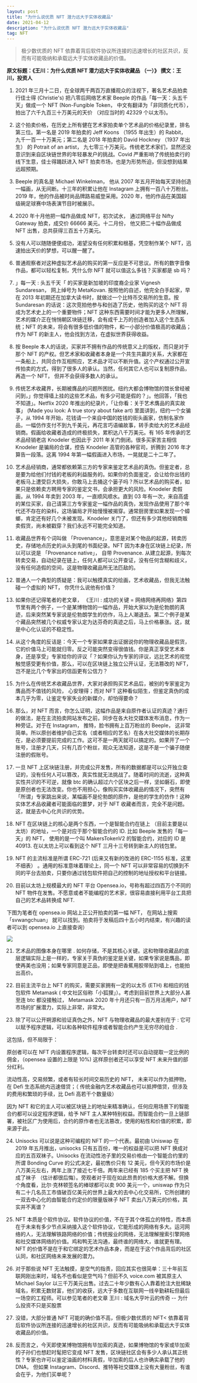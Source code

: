 ```yaml
---
layout: post
title: "为什么说优质 NFT 潜力远大于实体收藏品"
date: 2021-04-12
description: "为什么说优质 NFT 潜力远大于实体收藏品"
tag: NFT
---   
```


> 极少数优质的 NFT 依靠着背后软件协议所连接的迅速增长的社区共识，反而有可能吸纳和承载远大于实体收藏品的价值。

__原文标题：《王川：为什么优质 NFT 潜力远大于实体收藏品 （一）》__
__撰文：王川，投资人__

1. 2021 年三月十二日，在全球两千两百万直播观众的注视下，著名艺术品拍卖行佳士得 (Christie's) 把八零后网络艺术家 Beeple 的作品「每一天：头五千天」做成一个 NFT (Non-Fungible Token， 中文有翻译为「非同质化代币）， 拍出了六千九百三十万美元的天价 （对应当时的 42329 个以太币)。

2. 这个拍卖价格，在历史上所有健在艺术家拍卖单个艺术品的价格纪录里，排名第三位。第一名是 2019 年拍卖的 Jeff Koons （1955 年出生）的 Rabbit， 九千一百一十万美元；第二名是 2018 年拍卖的 David Hockney （1937 年出生） 的 Potrait of an artist， 九七零三十万美元。传统老艺术家们，显然还没意识到来自区块链世界的年轻暴发户的挑战。Covid 严重影响了传统拍卖行的线下生意，佳士得踊跃进入 NFT 拍卖市场，也是为形势所迫，但没想到结果远超预期。

3. Beeple 的真名是 Michael Winkelman， 他从 2007 年五月开始每天坚持创造一幅画，从无间断。十三年的积累让他在 Instagram 上拥有一百八十万粉丝。2019 年，他的作品被时尚品牌路易威登采用。2020 年，他的作品在美国超级碗足球赛中场表演节目时被展示。

4. 2020 年十月他把一幅作品做成 NFT，初次试水， 通过网络平台 Nifty Gateway 拍卖，成交价 66666 美元。十二月份， 他又把二十幅作品做成 NFT 出售，总共获得三百五十万美元。

5. 没有人可以随随便便成功，渴望没有任何积累和根基，凭空制作某个 NFT，迅速拍出天价的梦想，可以醒一醒了。

6. 普通观察者对这种虚拟艺术品的购买的第一反应是不可思议。所有的数字音像作品，都可以轻松复制，凭什么你 NFT 就可以值这么多钱？买家都是 sb 吗？

7. 」每一天 : 头五千天「 的买家是新加坡的印度裔企业家 Vignesh Sundaresan， 网上绰号为 MetaKovan. 按照他的自述，他完全白手起家，早在 2013 年初期还在加拿大读书时，就做过一个比特币交易所的生意。按 Sundaresan 的话说：这次竞拍他参与和创造了历史，他购买的这个 NFT 将成为艺术史上的一个重要物件；NFT 这种东西需要时间才能为更多人所理解，艺术的媒介正在悄悄朝区块链迁移，会有成千上万的创造者加入这个生态系统；NFT 的未来，将会有很多低价值的物件，和一小部分价值极高的收藏品；作为 NFT 的新主人，他会找到方法，在虚拟世界获得收益。

8. 按 Beeple 本人的话说，买家并不拥有作品的传统意义上的版权，而只是对于那个 NFT 的产权。但艺术家和收藏者本身是一个共生共赢的关系，大家都在一条船上，共同合作互相照应，艺术品才可以不断升值。这个产权通过公开宣传拍卖的方式，得到了很多人的承认。当然，任何其它人也可以复制原作品，再造一个 NFT， 但并不会获得多数人的承认。

9. 传统艺术收藏界，长期被膺品的问题所困扰。纽约大都会博物馆的馆长曾经被问到，」你觉得墙上挂的这些艺术品，有多少可能是假的？」。他回答，「我也不知道」。Netflix 2020 年推出的纪录片，「让你看：关于艺术膺品的真实故事」 (Made you look: A true story about fake art) 里面讲到，纽约一个女骗子，从 1994 年开始，花钱请一个来自中国的姓钱的街头画家，仿制名家作品，一幅仿作支付不到九千美元，再花言巧语编故事，转手卖给大的艺术品经销商。假画给收藏者造成的终极损失，累积达八千万美元。有 165 年传承的艺术品经销老店 Knodeler 也因此于 2011 年关门倒闭。很多买家苦主相信 Knodeler 是骗局的合谋，控告 Knodeler 高管的各种官司，折腾到 2016 年才算告一段落。这离 1994 年第一幅假画进入市场，一晃就是二十二年了。

10. 艺术品经销商，通常都依赖第三方的专家来鉴定艺术品的真伪。但鉴定者，总是要为给他们付钱的老板的利益服务的。如果你的负面鉴定，会让给你出钱的老板马上遭受巨大损失，你敢马上去捅这个篓子吗？所以艺术品的购买者，如果只是依赖卖方聘用专家的鉴定文书，会承担更大的风险。Knodeler 卖假画，从 1994 年卖到 2003 年，一直顺风顺水。直到 03 年有一次，来自高盛的某位买家，自己请第三方专家鉴定一幅作品的真伪，发现作品使用了那个年代还不存在的染料，这场骗局才开始慢慢被揭穿。通常厨房里如果发现一个蟑螂，肯定还有好几个未被发现。Knodeler 关门了，但还有多少其他经销商贩卖假货，尚未被戳穿？我们永远不可能完全知道。

11. 收藏品世界有个词叫做 「Provenance」，意思是对某个物品的起源，转卖历史，存储地点历史的从头到尾的书面纪录。NFT 因为本身在区块链上纪录，所以可以说是 「Provenance native」， 自带 Provenance. 从建立起源，到每次转卖交易，自动纪录在链上，任何人都可以公开查证，没有任何含糊和歧义，没有任何造假的空间，这是物理收藏品所无法匹敌的。

12. 普通人一个典型的质疑是：我可以触摸真实的绘画，艺术收藏品，但我无法触碰一个虚拟的 NFT， 你凭什么说他有价值？

13. 如果你还记得笔者的老文章， 《王川 : 成功的关键 = 网络网络再网络》第四节里有两个例子，一个是某博物馆的一幅作品，开始大家以为是伦勃朗的真迹，后来突然某专家说是伦勃朗学生的仿作，马上人潮退去。第二个例子是某个藏品突然被几个权威专家认定为达芬奇的真迹之后，马上价格暴涨。这，就是中心化认证的不稳定性。

14. 从这个角度的反诘是：今天一个专家如果拿出证据说你的物理收藏品是假货，它的价值马上可能就归零。反之可能突然变得很值钱。你是真正享受艺术本身，还是享受」专家给你的评议「？如果你认为专家的评议，远比艺术的视觉触觉感受更有价值，那么，可以在区块链上独立公开认证，无法篡改的 NFT， 岂不是比几个专家出的信函更有公信力？

15. 为什么在传统艺术收藏品世界，大家对承担购买艺术品后，被别的专家鉴定为膺品而不值钱的风险， 心安理得；而对 NFT 这种看似陌生，但鉴定真伪的成本几乎为零，让鉴定专家失业的新媒介，却怕得要命？

16. 那么，对 NFT 而言，你怎么证明，这幅作品是来自原作者认证的真迹？通行的做法，是在主流拍卖网站发布之前，同步在各大社交媒体发布消息，作为一种旁证。对于在 Instagram， 推特，脸书拥有上百万粉丝的 Beeple， 这非常简单。所以原创者维护自己实名（或者相应的艺名）在各大社交媒体的长期存在，是必须要提前完成的工作。这可不是一两天就可以搞定的。如果开了一个账号，注册才几天，只有几百个粉丝，观众无法知道，这是不是一个骗子随便注册的假账号。

17. 一旦 NFT 上区块链注册，并完成公开发售，所有的数据都是可以公开独立查证的，没有任何人可以篡改，真实性就无法挑战了。随着时间的流逝，这种真实性共识的不可逆，就像 btc 的确认超过六个区块之后一样，坚如磐石，即使是原创者也无法改变。你也不用担心，像购买实体收藏品的情况下，突然有「所谓」专家跳出来说，某幅画不是伦勃朗的原作，是他的学生的仿作！这种实体艺术品收藏者可能面临的噩梦，对于 NFT 收藏者而言，完全不是问题。这，就是去中心化共识的优势。

18. NFT 在区块链上的核心是两个东西，一个是智能合约在链上 （目前主要是以太坊）的地址，一个是对应于那个智能合约的 ID. 比如 Beeple 发售的「每一天」的 NFT， 使用的是一个叫 MakersTokenV2 的智能合约，对应的 ID 是 40913. 在以太坊上可以看到这个 NFT 三月十三号转到新主人的钱包里。

19. NFT 的主流标准是所谓 ERC-721 (后来又有新的改进的 ERC-1155 标准，这里不细表） 。通用的标准意味着理论上，同一个 NFT 可以非常容易的切换到不同的平台去拍卖，只要你通过钱包软件把自己的控制的地址授权和平台链接。

20. 目前以太坊上规模最大的 NFT 平台 Opensea.io，号称有超过四百万个不同的 NFT 物件在发售。不愿意或者不能编程的艺术家，很容易直接利用平台工具把自己的艺术品转换成 NFT.

下图为笔者在 opensea.io 网站上正公开拍卖的第一幅 NFT， 在网站上搜索 「svwangchuan」 就可以找到。拍卖将于发稿后四十五小时内结束，有兴趣的读者可以到 opensea.io 上直接查询）

![](/images/posts/nft/0412.04.jpg)

21. 艺术品的图像本身在哪里 . 如何存储，不是其核心关键。这和物理收藏品的底层逻辑实际上是一样的，专家关于真伪的鉴定是关键，如果专家说是膺品，即使再美也没用；如果专家同意是正品，即使是把香蕉用胶带贴到墙上，也能拍出高价。

22. 目前主流平台上 NFT 的购买，需要买家拥有一定的以太币 (ETH) 和相应的钱包软件 Metamask ( 中文社区俗称「小狐狸」）。考虑到目前世界上大部分人甚至连 btc 都没接触过， Metamask 2020 年十月还只有一百万月活用户，NFT 市场的扩展潜力，实际上非常，非常大。

23. 除了可以公开朔源和验证真伪之外，NFT 与物理收藏品的最大差别在于 : 它可以赋予程序逻辑，可以和各种软件程序或者智能合约产生无穷尽的组合 .

这包括，但不局限于：

原创者可以在 NFT 内设置程序逻辑，每次平台转卖时还可以自动提取一定比例的佣金，（opensea 设置的上限是 10%) 这样原创者还可以享受 NFT 未来升值的部分红利。

流动性高，交易频繁，或者有较长时间交易历史的 NFT， 未来可以作为抵押物，在 Defi 生态系统内迅速借贷；（ 传统金融内艺术收藏品也可以抵押借贷，但涉及的费用和繁琐的手续，比 Defi 高若干个数量级）

因为 NFT 和它的主人可以被区块链上的地址来精准确认，任何应用场景下的智能合约都可以设定程序逻辑，给予 NFT 主人某种特别权益。而智能合约一旦上链部署，被社区广为使用后，合约的原作者也无法篡改，使用的粘性和价值的积累，即来源于此。

24. Unisocks 可以说是这种可编程的 NFT 的一个代表。最初由 Uniswap 在 2019 年五月推出，unisocks 只有五百份，唯一的权益是可以把 NFT 换成对应的五百双袜子。Unisocks 在流动性池子里的交易价格由一个智能合约里的所谓 Bonding Curve 的公式决定，最初售价只有 12 美元，但今天的市场价是八万美元左右，两年上涨了接近七千倍。两年来已经有 185 个买主把 NFT 换成了袜子 （估计都很后悔）。旁观者对于现在如此昂贵的价格大惑不解。但换个角度看，比尔·克林顿签名的棒球都可以卖 900 美元一个，uniswap 作为只有二十几名员工市值破百亿美元的世界上最大的去中心化交易所，它所创建的一双去中心化的由智能合约定价的限量版袜子 NFT 卖出八万美元的价格，其实并不离谱？

25. NFT 本质是个软件协议。软件协议的价值，不在于其个体孤立的特性，而本质在于未来有多少节点采纳接入这个软件协议，它能形成的网络有多大。运河网络的人，无法理解铁路网络的价值；传统报业的网络，无法理解搜索引擎网络和社交媒体网络的价值。鸡和鸭无法沟通，最终谁的网络大，谁就更有理。NFT 的价值不是在于和它绑定的艺术作品本身，而是在于这个作品背后的社区认同，和社区网络未来发展的潜力。

26. 对于那些说 NFT 无法触摸，是空气的指责，回应其实也很简单：三十年前互联网刚出来时，域名不也看似是空气吗？但前不久 voice.com 被其原主人 Michael Saylor 以三千万美元出售。过去二十年少数有心人靠着抢注大批稀缺域名，积累无数财富，他们的收获，远大于多数在互联网一线辛勤耕耘但最后一场空的工程师。可以参见笔者的老文章
王川 : 域名大亨叶云的传奇 -- 为什么投资不只是买股票

27. 没错，大部分普通 NFT 可能的确价值不高，但极少数优质的 NFT< 依靠着背后软件协议所连接的迅速增长的社区共识，反而有可能吸纳和承载远大于实体收藏品的价值。

28. 反而言之，今天即使某博物馆拥有毕加索的真迹，如果博物馆的专家或毕加索的子孙们也想赶时髦把它变成 NFT 发售，区块链社区会有多少人承认其正统性？专家也许可以鉴定油画的材料真假，毕加索的后人也许确实承载了他的 DNA， 但如果 Instagram、Discord、推特等社交媒体上没有大量粉丝，有谁会在乎，为他们买单呢？

